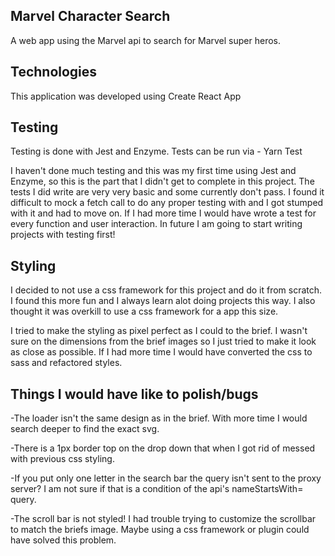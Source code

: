 

## Marvel Character Search

A web app using the Marvel api to search for Marvel super heros.

## Technologies

This application was developed using Create React App

## Testing

Testing is done with Jest and Enzyme.
Tests can be run via - Yarn Test

I haven't done much testing and this was my first time using Jest and Enzyme, so this is the part that I didn't get to complete in this project. The tests I did write are very very basic and some currently don't pass.
I found it difficult to mock a fetch call to do any proper testing with and I got stumped with it and had to move on.
If I had more time I would have wrote a test for every function and user interaction.
In future I am going to start writing projects with testing first!

## Styling

I decided to not use a css framework for this project and do it from scratch.
I found this more fun and I always learn alot doing projects this way.
I also thought it was overkill to use a css framework for a app this size.

I tried to make the styling as pixel perfect as I could to the brief.
I wasn't sure on the dimensions from the brief images so I just tried to make it look as close as possible.
If I had more time I would have converted the css to sass and refactored styles.

## Things I would have like to polish/bugs

-The loader isn't the same design as in the brief.
With more time I would search deeper to find the exact svg.

-There is a 1px border top on the drop down that when I got rid of messed with previous css styling.

-If you put only one letter in the search bar the query isn't sent to the proxy server?
I am not sure if that is a condition of the api's nameStartsWith= query.

-The scroll bar is not styled! I had trouble trying to customize the scrollbar to match the briefs image.
Maybe using a css framework or plugin could have solved this problem.
